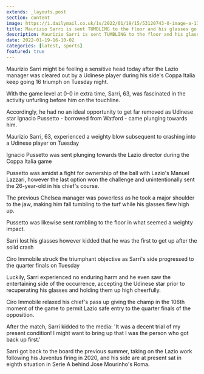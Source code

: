 ```yaml
---
extends: _layouts.post
section: content
image: https://i.dailymail.co.uk/1s/2022/01/19/15/53120743-0-image-a-136_1642606249734.jpg 
title: Maurizio Sarri is sent TUMBLING to the floor and his glasses go flying 
description: Maurizio Sarri is sent TUMBLING to the floor and his glasses go flying 
date: 2022-01-19-16-10-02 
categories: [latest, sports] 
featured: true 
--- 
```

Maurizio Sarri might be feeling a sensitive head today after the Lazio manager was cleared out by a Udinese player during his side's Coppa Italia keep going 16 triumph on Tuesday night.

With the game level at 0-0 in extra time, Sarri, 63, was fascinated in the activity unfurling before him on the touchline.

Accordingly, he had no an ideal opportunity to get far removed as Udinese star Ignacio Pussetto - borrowed from Watford - came plunging towards him.

Maurizio Sarri, 63, experienced a weighty blow subsequent to crashing into a Udinese player on Tuesday

Ignacio Pussetto was sent plunging towards the Lazio director during the Coppa Italia game

Pussetto was amidst a fight for ownership of the ball with Lazio's Manuel Lazzari, however the last option won the challenge and unintentionally sent the 26-year-old in his chief's course.

The previous Chelsea manager was powerless as he took a major shoulder to the jaw, making him fall tumbling to the turf while his glasses flew high up.

Pussetto was likewise sent rambling to the floor in what seemed a weighty impact.

Sarri lost his glasses however kidded that he was the first to get up after the solid crash

Ciro Immobile struck the triumphant objective as Sarri's side progressed to the quarter finals on Tuesday

Luckily, Sarri experienced no enduring harm and he even saw the entertaining side of the occurrence, accepting the Udinese star prior to recuperating his glasses and holding them up high cheerfully.

Ciro Immobile relaxed his chief's pass up giving the champ in the 106th moment of the game to permit Lazio safe entry to the quarter finals of the opposition.

After the match, Sarri kidded to the media: 'It was a decent trial of my present condition! I might want to bring up that I was the person who got back up first.'

Sarri got back to the board the previous summer, taking on the Lazio work following his Juventus firing in 2020, and his side are at present sat in eighth situation in Serie A behind Jose Mourinho's Roma.